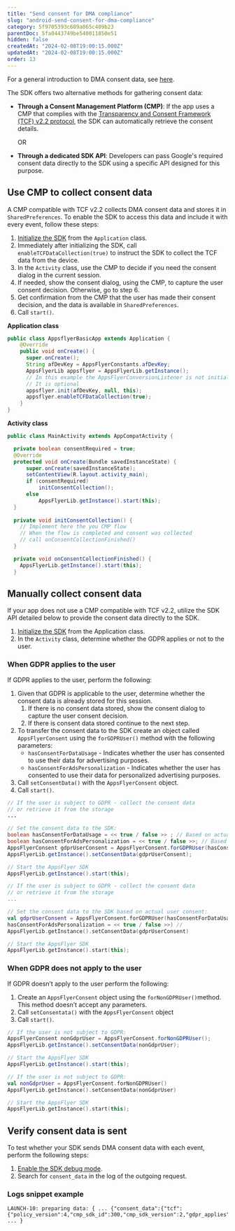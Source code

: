 ```yaml
---
title: "Send consent for DMA compliance"
slug: "android-send-consent-for-dma-compliance"
category: 5f9705393c689a065c409b23
parentDoc: 5fa0443749be540011850e51
hidden: false
createdAt: "2024-02-08T19:00:15.000Z"
updatedAt: "2024-02-08T19:00:15.000Z"
order: 13
---
```


For a general introduction to DMA consent data, see [here](https://dev.appsflyer.com/hc/docs/send-consent-for-dma-compliance).

The SDK offers two alternative methods for gathering consent data:

- **Through a Consent Management Platform (CMP)**: If the app uses a CMP that complies with the [Transparency and Consent Framework (TCF) v2.2 protocol](https://iabeurope.eu/tcf-supporting-resources/), the SDK can automatically retrieve the consent details. 

    OR

- **Through a dedicated SDK API**: Developers can pass Google's required consent data directly to the SDK using a specific API designed for this purpose.

## Use CMP to collect consent data

A CMP compatible with TCF v2.2 collects DMA consent data and stores it in `SharedPreferences`. To enable the SDK to access this data and include it with every event, follow these steps:

1. [Initialize the SDK](https://dev.appsflyer.com/hc/docs/android-sdk-reference-appsflyerlib#init) from the `Application` class. 
2. Immediately after initializing the SDK, call `enableTCFDataCollection(true)`  to instruct the SDK to collect the TCF data from the device. 
3. In the `Activity` class, use the CMP to decide if you need the consent dialog in the current session. 
4. If needed, show the consent dialog, using the CMP,  to capture the user consent decision. Otherwise, go to step 6. 
5. Get confirmation from the CMP that the user has made their consent decision, and the data is available in `SharedPreferences`. 
6. Call `start()`.

**Application class**

```java
public class AppsflyerBasicApp extends Application {
    @Override
    public void onCreate() {
      super.onCreate();
      String afDevKey = AppsFlyerConstants.afDevKey;
      AppsFlyerLib appsflyer = AppsFlyerLib.getInstance();  
      // In this example the AppsFlyerConversionListener is not initialized.
      // It is optional
      appsflyer.init(afDevKey, null, this);
      appsflyer.enableTCFDataCollection(true);
    }
}	
```

**Activity class**

```java
public class MainActivity extends AppCompatActivity {

  private boolean consentRequired = true;
  @Override
  protected void onCreate(Bundle savedInstanceState) {
      super.onCreate(savedInstanceState);
      setContentView(R.layout.activity_main);
      if (consentRequired)
          initConsentCollection();
      else
          AppsFlyerLib.getInstance().start(this);
  }
  
  private void initConsentCollection() {
    // Implement here the you CMP flow
    // When the flow is completed and consent was collected 
    // call onConsentCollectionFinished()
  }

  private void onConsentCollectionFinished() {
    AppsFlyerLib.getInstance().start(this);
  }
```

## Manually collect consent data

If your app does not use a CMP compatible with TCF v2.2, utilize the SDK API detailed below to provide the consent data directly to the SDK.

1. [Initialize the SDK](https://dev.appsflyer.com/hc/docs/android-sdk-reference-appsflyerlib#init) from the Application class. 
2. In the `Activity` class, determine whether the GDPR applies or not to the user. 

### When GDPR applies to the user

If GDPR applies to the user, perform the following: 

1. Given that GDPR is applicable to the user, determine whether the consent data is already stored for this session.
   1. If there is no consent data stored, show the consent dialog to capture the user consent decision. 
   2. If there is consent data stored continue to the next step. 
2. To transfer the consent data to the SDK create an object called `AppsFlyerConsent` using the `forGDPRUser()` method with the following parameters:
   - `hasConsentForDataUsage` - Indicates whether the user has consented to use their data for advertising purposes.
   - `hasConsentForAdsPersonalization` - Indicates whether the user has consented to use their data for personalized advertising purposes.
3. Call `setConsentData()` with the `AppsFlyerConsent` object.
4. Call `start()`.   

```java
// If the user is subject to GDPR - collect the consent data
// or retrieve it from the storage
...

// Set the consent data to the SDK:
boolean hasConsentForDataUsage = << true / false >> ; // Based on actual user consent
boolean hasConsentForAdsPersonalization = << true / false >>; // Based on actual user consent
AppsFlyerConsent gdprUserConsent = AppsFlyerConsent.forGDPRUser(hasConsentForDataUsage, hasConsentForAdsPersonalization); 
AppsFlyerLib.getInstance().setConsentData(gdprUserConsent);

// Start the AppsFlyer SDK
AppsFlyerLib.getInstance().start(this);
```
```kotlin
// If the user is subject to GDPR - collect the consent data
// or retrieve it from the storage
...

// Set the consent data to the SDK based on actual user consent:
val gdprUserConsent = AppsFlyerConsent.forGDPRUser(hasConsentForDataUsage = << true / false >>, // Based on actual user consent
hasConsentForAdsPersonalization = << true / false >>) // 
AppsFlyerLib.getInstance().setConsentData(gdprUserConsent)

// Start the AppsFlyer SDK
AppsFlyerLib.getInstance().start(this);
```

### When GDPR does not apply to the user

If GDPR doesn’t apply to the user perform the following:

1. Create an `AppsFlyerConsent` object using the `forNonGDPRUser()`method. This method doesn’t accept any parameters.
2. Call `setConsentata()` with the `AppsFlyerConsent` object
3. Call `start()`.  

```java
// If the user is not subject to GDPR:
AppsFlyerConsent nonGdprUser = AppsFlyerConsent.forNonGDPRUser(); 
AppsFlyerLib.getInstance().setConsentData(nonGdprUser);

// Start the AppsFlyer SDK
AppsFlyerLib.getInstance().start(this);
```
```kotlin
// If the user is not subject to GDPR:
val nonGdprUser = AppsFlyerConsent.forNonGDPRUser() 
AppsFlyerLib.getInstance().setConsentData(nonGdprUser)

// Start the AppsFlyer SDK
AppsFlyerLib.getInstance().start(this);
```

## Verify consent data is sent

To test whether your SDK sends DMA consent data with each event, perform the following steps:

1. [Enable the SDK debug mode](https://dev.appsflyer.com/hc/docs/integrate-android-sdk#enabling-debug-mode).
2. Search for `consent_data` in the log of the outgoing request.

### Logs snippet example

```
LAUNCH-10: preparing data: { ... {"consent_data":{"tcf":{"policy_version":4,"cmp_sdk_id":300,"cmp_sdk_version":2,"gdpr_applies":1,"tcstring":"XXXXXXXX"}}} ... }
```